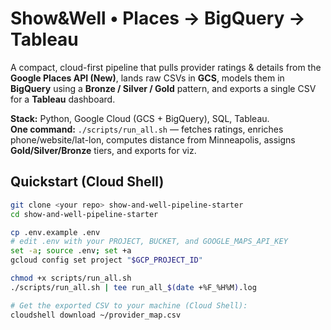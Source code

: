 # Show&Well • Places → BigQuery → Tableau

A compact, cloud-first pipeline that pulls provider ratings & details from the **Google Places API (New)**, lands raw CSVs in **GCS**, models them in **BigQuery** using a **Bronze / Silver / Gold** pattern, and exports a single CSV for a **Tableau** dashboard.

**Stack:** Python, Google Cloud (GCS + BigQuery), SQL, Tableau.  
**One command:** `./scripts/run_all.sh` — fetches ratings, enriches phone/website/lat-lon, computes distance from Minneapolis, assigns **Gold/Silver/Bronze** tiers, and exports for viz.

## Quickstart (Cloud Shell)
```bash
git clone <your repo> show-and-well-pipeline-starter
cd show-and-well-pipeline-starter

cp .env.example .env
# edit .env with your PROJECT, BUCKET, and GOOGLE_MAPS_API_KEY
set -a; source .env; set +a
gcloud config set project "$GCP_PROJECT_ID"

chmod +x scripts/run_all.sh
./scripts/run_all.sh | tee run_all_$(date +%F_%H%M).log

# Get the exported CSV to your machine (Cloud Shell):
cloudshell download ~/provider_map.csv
